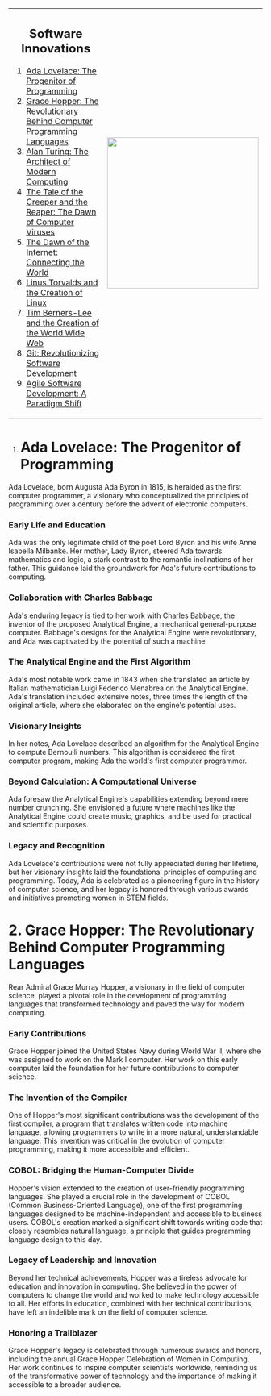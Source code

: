 <table>
  <tr>
  </tr>
<tr>
    <td valign="center">
      <h2 align="center">Software Innovations</h2>
      <ol>
                
<li><a href="#ada-lovelace-the-progenitor-of-programming">Ada Lovelace: The Progenitor of Programming</a></li>
        
<li><a href="#grace-hopper-the-revolutionary-behind-computer-programming-languages">Grace Hopper: The Revolutionary Behind Computer Programming Languages</a></li>
        
<li><a href="#alan-turing-the-architect-of-modern-computing">Alan Turing: The Architect of Modern Computing</a></li>
        
<li><a href="#the-tale-of-the-creeper-and-the-reaper-the-dawn-of-computer-viruses">The Tale of the Creeper and the Reaper: The Dawn of Computer Viruses</a></li>

<li><a href="#the-dawn-of-the-internet-connecting-the-world">The Dawn of the Internet: Connecting the World</a></li>

<li><a href="#linus-torvalds-and-the-creation-of-linux">Linus Torvalds and the Creation of Linux</a></li>

<li><a href="#tim-berners-lee-and-the-creation-of-the-world-wide-web">Tim Berners-Lee and the Creation of the World Wide Web</a></li>

<li><a href="#git-revolutionizing-software-development">Git: Revolutionizing Software Development</a></li>

<li><a href="#agile-software-development-a-paradigm-shift">Agile Software Development: A Paradigm Shift</a></li>

   </ol>
    </td>
    <td align="right" valign="center">
      <img src="https://github.com/AlexandrosLiaskos/Software_Innovators/assets/128935863/684bfbcd-bce9-411b-9ca5-b2df0e3a1ecf" width="300px">
    </td>
  </tr>
</table>

1. # Ada Lovelace: The Progenitor of Programming

Ada Lovelace, born Augusta Ada Byron in 1815, is heralded as the first computer programmer, a visionary who conceptualized the principles of programming over a century before the advent of electronic computers.

### Early Life and Education

Ada was the only legitimate child of the poet Lord Byron and his wife Anne Isabella Milbanke. Her mother, Lady Byron, steered Ada towards mathematics and logic, a stark contrast to the romantic inclinations of her father. This guidance laid the groundwork for Ada's future contributions to computing.

### Collaboration with Charles Babbage

Ada's enduring legacy is tied to her work with Charles Babbage, the inventor of the proposed Analytical Engine, a mechanical general-purpose computer. Babbage's designs for the Analytical Engine were revolutionary, and Ada was captivated by the potential of such a machine.

### The Analytical Engine and the First Algorithm

Ada's most notable work came in 1843 when she translated an article by Italian mathematician Luigi Federico Menabrea on the Analytical Engine. Ada's translation included extensive notes, three times the length of the original article, where she elaborated on the engine's potential uses.

### Visionary Insights

In her notes, Ada Lovelace described an algorithm for the Analytical Engine to compute Bernoulli numbers. This algorithm is considered the first computer program, making Ada the world's first computer programmer.

### Beyond Calculation: A Computational Universe

Ada foresaw the Analytical Engine's capabilities extending beyond mere number crunching. She envisioned a future where machines like the Analytical Engine could create music, graphics, and be used for practical and scientific purposes.

### Legacy and Recognition

Ada Lovelace's contributions were not fully appreciated during her lifetime, but her visionary insights laid the foundational principles of computing and programming. Today, Ada is celebrated as a pioneering figure in the history of computer science, and her legacy is honored through various awards and initiatives promoting women in STEM fields.

# 2. Grace Hopper: The Revolutionary Behind Computer Programming Languages

Rear Admiral Grace Murray Hopper, a visionary in the field of computer science, played a pivotal role in the development of programming languages that transformed technology and paved the way for modern computing.

### Early Contributions

Grace Hopper joined the United States Navy during World War II, where she was assigned to work on the Mark I computer. Her work on this early computer laid the foundation for her future contributions to computer science.

### The Invention of the Compiler

One of Hopper's most significant contributions was the development of the first compiler, a program that translates written code into machine language, allowing programmers to write in a more natural, understandable language. This invention was critical in the evolution of computer programming, making it more accessible and efficient.

### COBOL: Bridging the Human-Computer Divide

Hopper's vision extended to the creation of user-friendly programming languages. She played a crucial role in the development of COBOL (Common Business-Oriented Language), one of the first programming languages designed to be machine-independent and accessible to business users. COBOL's creation marked a significant shift towards writing code that closely resembles natural language, a principle that guides programming language design to this day.

### Legacy of Leadership and Innovation

Beyond her technical achievements, Hopper was a tireless advocate for education and innovation in computing. She believed in the power of computers to change the world and worked to make technology accessible to all. Her efforts in education, combined with her technical contributions, have left an indelible mark on the field of computer science.

### Honoring a Trailblazer

Grace Hopper's legacy is celebrated through numerous awards and honors, including the annual Grace Hopper Celebration of Women in Computing. Her work continues to inspire computer scientists worldwide, reminding us of the transformative power of technology and the importance of making it accessible to a broader audience.
